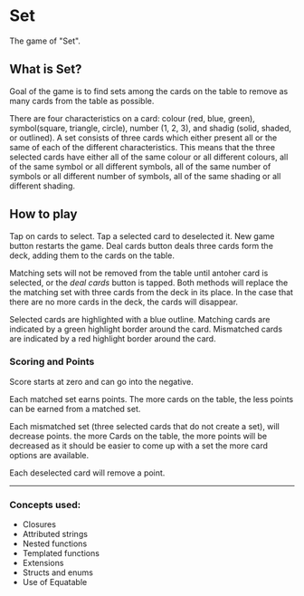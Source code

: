 # Set
The game of "Set".

## What is Set?
Goal of the game is to find sets among the cards on the table to remove as many cards from the table as possible.

There are four characteristics on a card: colour (red, blue, green), symbol(square, triangle, circle), number (1, 2, 3), and shadig (solid, shaded, or outlined). 
A set consists of three cards which either present all or the same of each of the different characteristics. This means that the three selected cards have either all of the same colour or all different colours,  all of the same symbol or all different symbols,  all of the same number of symbols or all different number of symbols,  all of the same shading or all different shading.

## How to play
Tap on cards to select. Tap a selected card to deselected it.
New game button restarts the game. 
Deal cards button deals three cards form the deck, adding them to the cards on the table.

Matching sets will not be removed from the table until antoher card is selected, or the *deal cards* button is tapped. Both methods will replace the the matching set with three cards from the deck in its place. In the case that there are no more cards in the deck, the cards will disappear.

Selected cards are highlighted with a blue outline.
Matching cards are indicated by a green highlight border around the card.
Mismatched cards are indicated by a red highlight border around the card.

### Scoring and Points
Score starts at zero and can go into the negative.

Each matched set earns points. The more cards on the table, the less points can be earned from a matched set.

Each mismatched set (three selected cards that do not create a set), will decrease points. the more Cards on the table, the more points will be decreased as it should be easier to come up with a set the more card options are available.

Each deselected card will remove a point.

---

### Concepts used: 
- Closures
- Attributed strings
- Nested functions
- Templated functions
- Extensions
- Structs and enums
- Use of Equatable
